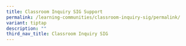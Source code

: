 ```yaml
---
title: Classroom Inquiry SIG Support
permalink: /learning-communities/classroom-inquiry-sig/permalink/
variant: tiptap
description: ""
third_nav_title: Classroom Inquiry SIG
---
```

